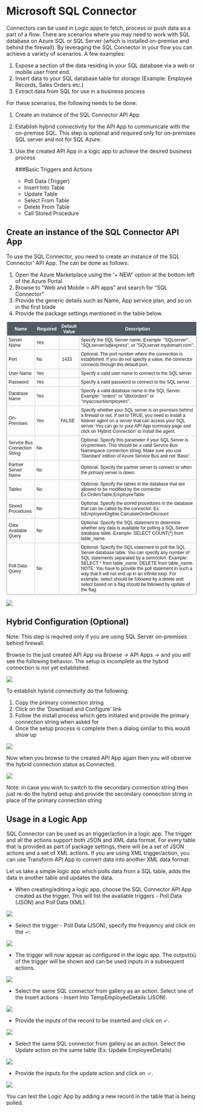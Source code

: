 <properties 
   pageTitle="SQL Connector" 
   description="How to use the SQL Connector" 
   services="app-service\logic" 
   documentationCenter=".net,nodejs,java" 
   authors="anuragdalmia" 
   manager="dwrede" 
   editor=""/>

<tags
   ms.service="app-service-logic"
   ms.devlang="multiple"
   ms.topic="article"
   ms.tgt_pltfrm="na"
   ms.workload="integration" 
   ms.date="03/20/2015"
   ms.author="sutalasi"/>


# Microsoft SQL Connector #

Connectors can be used in Logic apps to fetch, process or push data as a part of a flow. There are scenarios where you may need to work with SQL database on Azure SQL or SQL Server (which is installed on-premise and behind the firewall). By leveraging the SQL Connector in your flow you can achieve a variety of scenarios. A few examples:  

1.	Expose a section of the data residing in your SQL database via a web or mobile user front end.
2.	Insert data to your SQL database table for storage (Example: Employee Records, Sales Orders etc.)
3.	Extract data from SQL for use in a business process

For these scenarios, the following needs to be done: 

1. Create an instance of the SQL Connector API App
2. Establish hybrid connectivity for the API App to communicate with the on-premise SQL. This step is optional and required only for on-premises SQL server and not for SQL Azure.
3. Use the created API App in a logic app to achieve the desired business process

	###Basic Triggers and Actions
		
    - Poll Data (Trigger) 
    - Insert Into Table
    - Update Table
    - Select From Table
    - Delete From Table
    - Call Stored Procedure

## Create an instance of the SQL Connector API App ##

To use the SQL Connector, you need to create an instance of the SQL Connector' API App. The can be done as follows:

1. Open the Azure Marketplace using the '+ NEW' option at the bottom left of the Azure Portal
2. Browse to “Web and Mobile > API apps” and search for “SQL Connector”
3. Provide the generic details such as Name, App service plan, and so on in the first blade
4. Provide the package settings mentioned in the table below.	

<style type="text/css">
	table.tableizer-table {
	border: 1px solid #CCC; font-family: Arial, Helvetica, sans-serif;
	font-size: 12px;
} 
.tableizer-table td {
	padding: 4px;
	margin: 3px;
	border: 1px solid #ccc;
}
.tableizer-table th {
	background-color: #525B64; 
	color: #FFF;
	font-weight: bold;
}
</style><table class="tableizer-table">
<tr class="tableizer-firstrow"><th>Name</th><th>Required</th><th>Default Value</th><th>Description</th></tr>
 <tr><td>Server Name</td><td>Yes</td><td>&nbsp;</td><td>Specify the SQL Server name. Example: "SQLserver", "SQLserver/sqlexpress", or "SQLserver.mydomain.com".</td></tr>
 <tr><td>Port</td><td>No</td><td> 1433</td><td>Optional. The port number where the connection is established. If you do not specify a value, the connector connects through the default port.</td></tr>
 <tr><td>User Name</td><td>Yes</td><td>&nbsp;</td><td>Specify a valid user name to connect to the SQL server.</td></tr>
 <tr><td>Password</td><td>Yes</td><td>&nbsp;</td><td>Specify a valid password to connect to the SQL server.</td></tr>
 <tr><td>Database Name</td><td>Yes</td><td>&nbsp;</td><td>Specify a valid database name in the SQL Server. Example: "orders" or "dbo/orders" or "myaccount/employees".</td></tr>
 <tr><td>On-Premises</td><td>Yes</td><td>FALSE</td><td>Specify whether your SQL server is on-premises behind a firewall or not. If set to TRUE, you need to install a listener agent on a server that can access your SQL server. You can go to your API App summary page and click on 'Hybrid Connection' to install the agent.</td></tr>
 <tr><td>Service Bus Connection String</td><td>No</td><td>&nbsp;</td><td>Optional. Specify this parameter if your SQL Server is on-premises. This should be a valid Service Bus Namespace connection string. Make sure you use 'Standard' edition of Azure Service Bus and not 'Basic'.</td></tr>
 <tr><td>Partner Server Name</td><td>No</td><td>&nbsp;</td><td>Optional. Specify the partner server to connect to when the primary server is down.</td></tr>
 <tr><td>Tables</td><td>No</td><td>&nbsp;</td><td>Optional. Specify the tables in the database that are allowed to be modified by the connector. Ex:OrdersTable,EmployeeTable</td></tr>
 <tr><td>Stored Procedures</td><td>No</td><td>&nbsp;</td><td>Optional. Specify the stored procedures in the database that can be called by the connector. Ex: IsEmployeeEligible,CalculateOrderDiscount</td></tr>
 <tr><td>Data Available Query</td><td>No</td><td>&nbsp;</td><td>Optional. Specify the SQL statement to determine whether any data is available for polling a SQL Server database table. Example: SELECT COUNT(*) from table_name.</td></tr>
 <tr><td>Poll Data Query</td><td>No</td><td>&nbsp;</td><td>Optional. Specify the SQL statement to poll the SQL Server database table. You can specify any number of SQL statements separated by a semicolon. Example: SELECT * from table_name; DELETE from table_name. NOTE: You have to provide the poll statement in such a way that it will not end up in an infinite loop. For example, select should be followed by a delete and select based on a flag should be followed by update of the flag.</td></tr>
</table>


 ![][1]  

## Hybrid Configuration (Optional) ##

Note: This step is required only if you are using SQL Server on-premises behind firewall.

Browse to the just created API App via Browse -> API Apps -> <Name of the API App just created> and you will see the following behavior. The setup is incomplete as the hybrid connection is not yet established.

![][2] 

To establish hybrid connectivity do the following:

1. Copy the primary connection string
2. Click on the 'Download and Configure' link
3. Follow the install process which gets initiated and provide the primary connection string when asked for
4. Once the setup process is complete then a dialog similar to this would show up

![][3] 

Now when you browse to the created API App again then you will observe the hybrid connection status as Connected. 

![][4] 

Note: in case you wish to switch to the secondary connection string then just re-do the hybrid setup and provide the secondary connection string in place of the primary connection string  

## Usage in a Logic App ##

SQL Connector can be used as an trigger/action in a logic app. The trigger and all the actions support both JSON and XML data format. For every table that is provided as part of package settings, there will be a set of JSON actions and a set of XML actions. If you are using XML trigger/action, you can use Transform API App to convert data into another XML data format. 

Let us take a simple logic app which polls data from a SQL table, adds the data in another table and updates the data.



-  When creating/editing a logic app, choose the SQL Connector API App created as the trigger. This will list the available triggers - Poll Data (JSON) and Poll Data (XML).

 ![][5] 


- Select the trigger - Poll Data (JSON), specify the frequency and click on the ✓.

![][6] 



- The trigger will now appear as configured in the logic app. The output(s) of the trigger will be shown and can be used inputs in a subsequent actions. 

![][7] 


- Select the same SQL connector from gallery as an action. Select one of the Insert actions - Insert Into TempEmployeeDetails (JSON).

![][8] 



- Provide the inputs of the record to be inserted and click on ✓. 

![][9] 



- Select the same SQL connector from gallery as an action. Select the Update action on the same table (Ex: Update EmployeeDetails)

![][11] 



- Provide the inputs for the update action and click on ✓. 

![][12] 

You can test the Logic App by adding a new record in the table that is being polled.

<!--Image references-->
[1]: ./media/app-service-logic-connector-sql/Create.jpg
[2]: ./media/app-service-logic-connector-sql/BrowseSetupIncomplete.jpg
[3]: ./media/app-service-logic-connector-sql/HybridSetup.jpg
[4]: ./media/app-service-logic-connector-sql/BrowseSetupComplete.jpg
[5]: ./media/app-service-logic-connector-sql/LogicApp1.jpg
[6]: ./media/app-service-logic-connector-sql/LogicApp2.jpg
[7]: ./media/app-service-logic-connector-sql/LogicApp3.jpg
[8]: ./media/app-service-logic-connector-sql/LogicApp4.jpg
[9]: ./media/app-service-logic-connector-sql/LogicApp5.jpg
[10]: ./media/app-service-logic-connector-sql/LogicApp6.jpg
[11]: ./media/app-service-logic-connector-sql/LogicApp7.jpg
[12]: ./media/app-service-logic-connector-sql/LogicApp8.jpg


